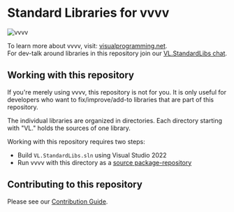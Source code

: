 # Standard Libraries for vvvv

![vvvv](.github/vvvvIO.png)

To learn more about vvvv, visit: [visualprogramming.net](https://visualprogramming.net).  
For dev-talk around libraries in this repository join our [VL.StandardLibs chat](https://matrix.to/#/#VL.StandardLibs:matrix.org).

## Working with this repository

If you're merely using vvvv, this repository is not for you. It is only useful for developers who want to fix/improve/add-to libraries that are part of this repository.

The individual libraries are organized in directories. Each directory starting with "VL." holds the sources of one library. 

Working with this repository requires two steps:
- Build `VL.StandardLibs.sln` using Visual Studio 2022
- Run vvvv with this directory as a [source package-repository](https://thegraybook.vvvv.org/reference/extending/contributing.html)

## Contributing to this repository

Please see our [Contribution Guide](.github/CONTRIBUTING.md).
